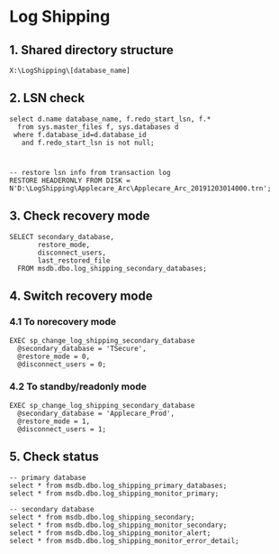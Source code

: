 # Log Shipping

## 1. Shared directory structure

	X:\LogShipping\[database_name]

## 2. LSN check

	select d.name database_name, f.redo_start_lsn, f.*
	  from sys.master_files f, sys.databases d
	 where f.database_id=d.database_id 
	   and f.redo_start_lsn is not null;

#
	-- restore lsn info from transaction log
	RESTORE HEADERONLY FROM DISK = N'D:\LogShipping\Applecare_Arc\Applecare_Arc_20191203014000.trn';

## 3. Check recovery mode

	SELECT secondary_database,
	       restore_mode,
	       disconnect_users,
	       last_restored_file
	  FROM msdb.dbo.log_shipping_secondary_databases;

## 4. Switch recovery mode

### 4.1 To norecovery mode
	EXEC sp_change_log_shipping_secondary_database
	  @secondary_database = 'TSecure',
	  @restore_mode = 0,
	  @disconnect_users = 0;
	
### 4.2 To standby/readonly mode

	EXEC sp_change_log_shipping_secondary_database
	  @secondary_database = 'Applecare_Prod',
	  @restore_mode = 1,
	  @disconnect_users = 1;

## 5. Check status

	-- primary database
	select * from msdb.dbo.log_shipping_primary_databases;
	select * from msdb.dbo.log_shipping_monitor_primary;
	
	-- secondary database
	select * from msdb.dbo.log_shipping_secondary;
	select * from msdb.dbo.log_shipping_monitor_secondary;
	select * from msdb.dbo.log_shipping_monitor_alert;
	select * from msdb.dbo.log_shipping_monitor_error_detail;
